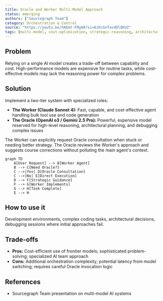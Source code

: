 ```yaml
---
title: Oracle and Worker Multi-Model Approach
status: emerging
authors: ["Sourcegraph Team"]
category: Orchestration & Control
source: "https://youtu.be/hAEmt-FMyHA?si=6iKcGnTavdQlQKUZ"
tags: [multi-model, cost-optimization, strategic-reasoning, architecture]
---
```


## Problem
Relying on a single AI model creates a trade-off between capability and cost. High-performance models are expensive for routine tasks, while cost-effective models may lack the reasoning power for complex problems.

## Solution
Implement a two-tier system with specialized roles:

- **The Worker (Claude Sonnet 4):** Fast, capable, and cost-effective agent handling bulk tool use and code generation
- **The Oracle (OpenAI o3 / Gemini 2.5 Pro):** Powerful, expensive model reserved for high-level reasoning, architectural planning, and debugging complex issues

The Worker can explicitly request Oracle consultation when stuck or needing better strategy. The Oracle reviews the Worker's approach and suggests course corrections without polluting the main agent's context.

```mermaid
graph TD
    A[User Request] --> B[Worker Agent]
    B --> C{Need Oracle?}
    C -->|Yes| D[Oracle Consultation]
    C -->|No| E[Direct Execution]
    D --> F[Strategic Guidance]
    F --> G[Worker Implements]
    G --> H[Task Complete]
    E --> H
```

## How to use it
Development environments, complex coding tasks, architectural decisions, debugging sessions where initial approaches fail.

## Trade-offs
* **Pros:** Cost-efficient use of frontier models; sophisticated problem-solving; specialized AI team approach
* **Cons:** Additional orchestration complexity; potential latency from model switching; requires careful Oracle invocation logic

## References
* Sourcegraph Team presentation on multi-model AI systems